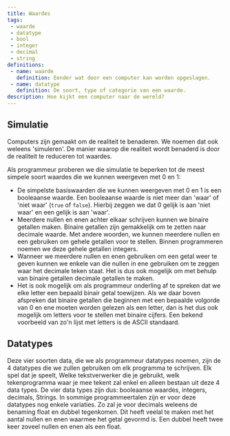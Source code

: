 ```yaml
---
title: Waardes
tags: 
 - waarde
 - datatype
 - bool
 - integer
 - decimal
 - string
definitions: 
 - name: waarde
   definition: Eender wat door een computer kan worden opgeslagen.
 - name: datatype
   definition: De soort, type of categorie van een waarde.
description: Hoe kijkt een computer naar de wereld?
---
```


## Simulatie

Computers zijn gemaakt om de realiteit te benaderen. We noemen dat ook weleens 'simuleren'. De manier waarop die realiteit wordt benaderd is door de realiteit te reduceren tot waardes. 

Als programmeur proberen we die simulatie te beperken tot de meest simpele soort waardes die we kunnen weergeven met 0 en 1:
 - De simpelste basiswaarden die we kunnen weergeven met 0 en 1 is een booleaanse waarde. Een booleaanse waarde is niet meer dan 'waar' of 'niet waar' (`true` of `false`). Hierbij zeggen we dat 0 gelijk is aan 'niet waar' en een gelijk is aan 'waar'. 
 - Meerdere nullen en enen achter elkaar schrijven kunnen we binaire getallen maken. Binaire getallen zijn gemakkelijk om te zetten naar decimale waarde. Met andere woorden, we kunnen meerdere nullen en een gebruiken om gehele getallen voor te stellen. Binnen programmeren noemen we deze gehele getallen integers. 
 - Wanneer we meerdere nullen en enen gebruiken om een getal weer te geven kunnen we enkele van die nullen in ene gebruiken om te zeggen waar het decimale teken staat. Het is dus ook mogelijk om met behulp van binaire getallen decimale getallen te maken. 
 - Het is ook mogelijk om als programmeur onderling af te spreken dat we elke letter een bepaald binair getal toewijzen. Als we daar boven afspreken dat binaire getallen die beginnen met een bepaalde volgorde van 0 en ene moeten worden gelezen als een letter, dan is het dus ook mogelijk om letters voor te stellen met binaire cijfers. Een bekend voorbeeld van zo'n lijst met letters is de ASCII standaard.

 ## Datatypes

Deze vier soorten data, die we als programmeur datatypes noemen, zijn de 4 datatypes die we zullen gebruiken om elk programma te schrijven. Elk spel dat je speelt, Welke tekstverwerker die je gebruikt, welk tekenprogramma waar je mee tekent zal enkel en alleen bestaan uit deze 4 data types. De vier data types zijn dus: booleaanse waardes, integers, decimals, Strings. In sommige programmeertalen zijn er voor deze datatypes nog enkele variaties. Zo zal je voor decimals weleens de benaming float en dubbel tegenkomen. Dit heeft veelal te maken met het aantal nullen en enen waarmee het getal gevormd is. Een dubbel heeft twee keer zoveel nullen en enen als een float.